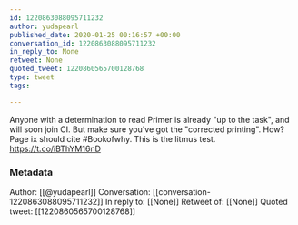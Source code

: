 ```yaml
---
id: 1220863088095711232
author: yudapearl
published_date: 2020-01-25 00:16:57 +00:00
conversation_id: 1220863088095711232
in_reply_to: None
retweet: None
quoted_tweet: 1220860565700128768
type: tweet
tags:

---
```


Anyone with a determination to read Primer is already "up to the task", and will soon join CI. But make sure you've got the "corrected printing". How? Page ix should cite #Bookofwhy. This is the litmus test. https://t.co/iBThYM16nD

### Metadata

Author: [[@yudapearl]]
Conversation: [[conversation-1220863088095711232]]
In reply to: [[None]]
Retweet of: [[None]]
Quoted tweet: [[1220860565700128768]]
